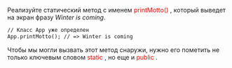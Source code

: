 Реализуйте статический метод с именем <print style=color:red> printMotto() </print>, который выведет на экран фразу _Winter is coming_.

```markdown
// Класс App уже определен
App.printMotto(); // => Winter is coming
```

Чтобы мы могли вызвать этот метод снаружи, нужно его пометить не только ключевым словом <static style=color:red> static </static>, но еще и <public style=color:red> public </public>.
